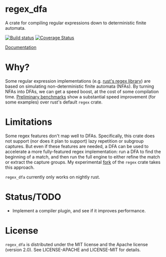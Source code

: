 regex_dfa
=========

A crate for compiling regular expressions down to deterministic finite
automata.

[![Build status](https://travis-ci.org/jneem/regex-dfa.svg)](https://travis-ci.org/jneem/regex-dfa)
[![Coverage Status](https://coveralls.io/repos/jneem/regex-dfa/badge.svg?branch=master&service=github)](https://coveralls.io/github/jneem/regex-dfa?branch=master)

[Documentation](http://jneem.github.io/regex-dfa/regex_dfa/index.html)

# Why?

Some regular expression implementations (e.g. [rust's regex
library](http://github.com/rust-lang/regex)) are based on simulating
non-deterministic finite automata (NFAs). By turning NFAs into DFAs, we can
get a speed boost, at the cost of some compilation time.
[Preliminary benchmarks](https://github.com/jneem/regex) show a substantial
speed improvement (for some examples) over rust's default `regex` crate.

# Limitations

Some regex features don't map well to DFAs. Specifically, this crate does not
support (nor does it plan to support) lazy repetition or subgroup captures.
But even if these features are needed, a DFA can be used to accelerate a more
fully-featured regex implementation: run a DFA to find the beginning of a match,
and then run the full engine to either refine the match or extract the capture
groups. My experimental [fork](https://github.com/jneem/regex) of the `regex` crate
takes this approach.

`regex_dfa` currently only works on nightly rust.

# Status/TODO

- Implement a compiler plugin, and see if it improves performance.

# License

`regex_dfa` is distributed under the MIT license and the Apache license (version 2.0).
See LICENSE-APACHE and LICENSE-MIT for details.

